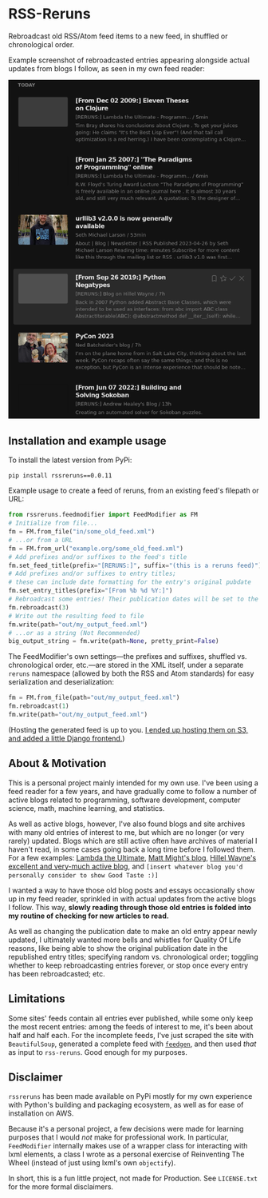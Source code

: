 # RSS-Reruns

Rebroadcast old RSS/Atom feed items to a new feed, in shuffled or chronological order.

Example screenshot of rebroadcasted entries appearing alongside actual updates from blogs I follow, as seen in my own feed reader:

![Screenshot from Feedly](https://github.com/hannahlog/rss-reruns/blob/main/screenshots/as_seen_in_feedly.png?raw=True)

## Installation and example usage

To install the latest version from PyPi:
```
pip install rssreruns==0.0.11
```
Example usage to create a feed of reruns, from an existing feed's filepath or URL:
```python
from rssreruns.feedmodifier import FeedModifier as FM
# Initialize from file...
fm = FM.from_file("in/some_old_feed.xml")
# ...or from a URL
fm = FM.from_url("example.org/some_old_feed.xml")
# Add prefixes and/or suffixes to the feed's title
fm.set_feed_title(prefix="[RERUNS:]", suffix="(this is a reruns feed)")
# Add prefixes and/or suffixes to entry titles;
# these can include date formatting for the entry's original pubdate
fm.set_entry_titles(prefix="[From %b %d %Y:]")
# Rebroadcast some entries! Their publication dates will be set to the current datetime
fm.rebroadcast(3)
# Write out the resulting feed to file 
fm.write(path="out/my_output_feed.xml")
# ...or as a string (Not Recommended)
big_output_string = fm.write(path=None, pretty_print=False)
```
The FeedModifier's own settings—the prefixes and suffixes, shuffled vs. chronological order, etc.—are stored in the XML itself, under a separate `reruns` namespace (allowed by both the RSS and Atom standards) for easy serialization and deserialization:
```python
fm = FM.from_file(path="out/my_output_feed.xml")
fm.rebroadcast(1)
fm.write(path="out/my_output_feed.xml")
```
(Hosting the generated feed is up to you. [I ended up hosting them on S3, and added a little Django frontend.](https://github.com/hannahlog/reruns-django-site))

## About & Motivation

This is a personal project mainly intended for my own use. I've been using a feed reader for a few years, and have gradually come to follow a number of active blogs related to programming, software development, computer science, math, machine learning, and statistics. 

As well as active blogs, however, I've also found blogs and site archives with many old entries of interest to me, but which are no longer (or very rarely) updated. Blogs which are still active often have archives of material I haven't read, in some cases going back a long time before I followed them. For a few examples: [Lambda the Ultimate](http://lambda-the-ultimate.org/), [Matt Might's blog](https://matt.might.net/articles/), [Hillel Wayne's excellent and very-much active blog](https://www.hillelwayne.com/post/), and `[insert whatever blog you'd personally consider to show Good Taste :)]` 

I wanted a way to have those old blog posts and essays occasionally show up in my feed reader, sprinkled in with actual updates from the active blogs I follow. This way, **slowly reading through those old entries is folded into my routine of checking for new articles to read.**

As well as changing the publication date to make an old entry appear newly updated, I ultimately wanted more bells and whistles for Quality Of Life reasons, like being able to show the original publication date in the republished entry titles; specifying random vs. chronological order; toggling whether to keep rebroadcasting entries forever, or stop once every entry has been rebroadcasted; etc.

## Limitations

Some sites' feeds contain all entries ever published, while some only keep the most recent entries: among the feeds of interest to me, it's been about half and half each. For the incomplete feeds, I've just scraped the site with `BeautifulSoup`, generated a complete feed with [`feedgen`](https://github.com/lkiesow/python-feedgen), and then used _that_ as input to `rss-reruns`. Good enough for my purposes.

## Disclaimer

`rssreruns` has been made available on PyPi mostly for my own experience with Python's building and packaging ecosystem, as well as for ease of installation on AWS.

Because it's a personal project, a few decisions were made for learning purposes that I would *not* make for professional work. In particular, `FeedModifier` internally makes use of a wrapper class for interacting with lxml elements, a class I wrote as a personal exercise of Reinventing The Wheel (instead of just using lxml's own `objectify`).

In short, this is a fun little project, not made for Production. See `LICENSE.txt` for the more formal disclaimers.